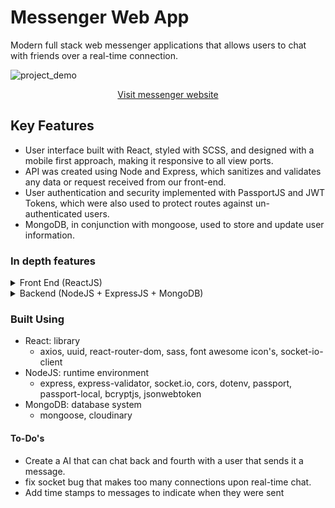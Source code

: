 # Messenger Web App

Modern full stack web messenger applications that allows users to chat with friends over a real-time connection.

![project_demo](https://res.cloudinary.com/de2ymful4/image/upload/v1649988013/main-portfolio/projects/messenger_kohrka.png)

<div align="center">

[Visit messenger website](http://rcamach7.github.io/messenger/)

</div>

## Key Features

- User interface built with React, styled with SCSS, and designed with a mobile first approach, making it responsive to all view ports.
- API was created using Node and Express, which sanitizes and validates any data or request received from our front-end.
- User authentication and security implemented with PassportJS and JWT Tokens, which were also used to protect routes against un-authenticated users.
- MongoDB, in conjunction with mongoose, used to store and update user information.

### In depth features
<details>
  <summary>Front End (ReactJS)</summary>
  <li>Custom react hooks created to manage key functionality</li>
  <li>Asynchronous javascript utilized using async/await and promise based functions.</li>
  <li>Form validation and sanitation implemented before making requests to out API</li>
  <!-- <li>Destructured component props for easier readability and maintainability</li> -->
  <li>Light and dark theme implemented and user preference saved for future visits</li>
  <li>Utilized app routing and protection of routes using JWT tokens</li>
</details>
<details>
  <summary>Backend (NodeJS + ExpressJS + MongoDB)</summary>
  <li>User models created to enforce persistent data documents</li>
  <li>Endpoints sanitize and validate data before performing any CRUD operations to enforce data models.</li>
  <li>Password hashing implemented to protect users</li>
  <li>CORS enabled for all endpoints to allow communication with our front end</li>
  <li>PassportJS utilized to validate any log in requests</li>
  <li>Cloudinary utilized to store and set user profile images</li>
</details>


### Built Using

- React: library
  - axios, uuid, react-router-dom, sass, font awesome icon's, socket-io-client
- NodeJS: runtime environment
  - express, express-validator, socket.io, cors, dotenv, passport, passport-local, bcryptjs, jsonwebtoken
- MongoDB: database system
  - mongoose, cloudinary

#### To-Do's

- Create a AI that can chat back and fourth with a user that sends it a message.
- fix socket bug that makes too many connections upon real-time chat.
- Add time stamps to messages to indicate when they were sent